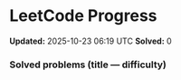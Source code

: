 # LeetCode Progress

**Updated:** 2025-10-23 06:19 UTC
**Solved:** 0

### Solved problems (title — difficulty)

